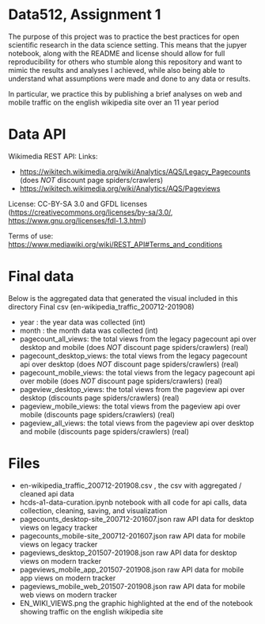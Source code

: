 # Data512, Assignment 1
The purpose of this project was to practice the best practices for open scientific research in the data science setting.
This means that the jupyer notebook, along with the README and license should allow for full reproducibility for others who
stumble along this repository and want to mimic the results and analyses I achieved, while also being able to understand
what assumptions were made and done to any data or results.

In particular, we practice this by publishing a brief analyses on web and mobile traffic on the english wikipedia site over an 11 year period

# Data API

Wikimedia REST API:
Links:
- https://wikitech.wikimedia.org/wiki/Analytics/AQS/Legacy_Pagecounts (does *NOT* discount page spiders/crawlers)
- https://wikitech.wikimedia.org/wiki/Analytics/AQS/Pageviews

License: CC-BY-SA 3.0 and GFDL licenses (https://creativecommons.org/licenses/by-sa/3.0/, https://www.gnu.org/licenses/fdl-1.3.html)

Terms of use: https://www.mediawiki.org/wiki/REST_API#Terms_and_conditions

# Final data
Below is the aggregated data that generated the visual included in this directory
Final csv (en-wikipedia_traffic_200712-201908)
- year : the year data was collected (int)
- month : the month data was collected (int)
- pagecount_all_views: the total views from the legacy pagecount api over desktop and mobile (does *NOT* discount page spiders/crawlers) (real)
- pagecount_desktop_views: the total views from the legacy pagecount api over desktop (does *NOT* discount page spiders/crawlers) (real)
- pagecount_mobile_views: the total views from the legacy pagecount api over mobile (does *NOT* discount page spiders/crawlers) (real)
- pageview_desktop_views: the total views from the pageview api over desktop (discounts page spiders/crawlers) (real)
- pageview_mobile_views:  the total views from the pageview api over mobile (discounts page spiders/crawlers) (real)
- pageview_all_views:  the total views from the pageview api over desktop and mobile (discounts page spiders/crawlers) (real)

# Files
- en-wikipedia_traffic_200712-201908.csv , the csv with aggregated / cleaned api data
- hcds-a1-data-curation.ipynb notebook with all code for api calls, data collection, cleaning, saving, and visualization
- pagecounts_desktop-site_200712-201607.json raw API data for desktop views on legacy tracker
- pagecounts_mobile-site_200712-201607.json raw API data for mobile views on legacy tracker
- pageviews_desktop_201507-201908.json raw API data for desktop views on modern tracker
- pageviews_mobile_app_201507-201908.json raw API data for mobile app views on modern tracker
- pageviews_mobile_web_201507-201908.json raw API data for mobile web views on modern tracker
- EN_WIKI_VIEWS.png the graphic highlighted at the end of the notebook showing traffic on the english wikipedia site
